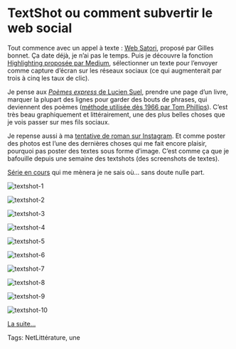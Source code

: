 # TextShot ou comment subvertir le web social

Tout commence avec un appel à texte : [Web Satori](http://www.fabula.org/actualites/web-satorii_72990.php), proposé par Gilles bonnet. Ça date déjà, je n’ai pas le temps. Puis je découvre la fonction [Highlighting proposée par Medium](https://help.medium.com/hc/en-us/articles/214406358-Highlighting), sélectionner un texte pour l’envoyer comme capture d’écran sur les réseaux sociaux (ce qui augmenterait par trois à cinq les taux de clic).

Je pense aux [*Poèmes express* de Lucien Suel](http://academie23.blogspot.fr/search/label/Po%C3%A8me%20express), prendre une page d’un livre, marquer la plupart des lignes pour garder des bouts de phrases, qui deviennent des poèmes ([méthode utilisée dès 1966 par Tom Phillips](http://www.tomphillips.co.uk/humument/slideshow/1-50)). C’est très beau graphiquement et littérairement, une des plus belles choses que je vois passer sur mes fils sociaux.

Je repense aussi à ma [tentative de roman sur Instagram](http://tcrouzet.com/2016/04/02/des-livres-sur-instagram/). Et comme poster des photos est l’une des dernières choses qui me fait encore plaisir, pourquoi pas poster des textes sous forme d’image. C’est comme ça que je bafouille depuis une semaine des textshots (des screenshots de textes).

[Série en cours](http://tcrouzet.com/tag/textshot/) qui me mènera je ne sais où… sans doute nulle part.

![textshot-1](http://tcrouzet.comhttps://tcrouzet.com/images_tc/2016/11/textshot-1.png)

![textshot-2](http://tcrouzet.comhttps://tcrouzet.com/images_tc/2016/11/textshot-2.png)

![textshot-3](http://tcrouzet.comhttps://tcrouzet.com/images_tc/2016/11/textshot-3.png)

![textshot-4](http://tcrouzet.comhttps://tcrouzet.com/images_tc/2016/11/textshot-4.jpg)

![textshot-5](http://tcrouzet.comhttps://tcrouzet.com/images_tc/2016/11/textshot-5.jpg)

![textshot-6](http://tcrouzet.comhttps://tcrouzet.com/images_tc/2016/11/textshot-6.png)

![textshot-7](http://tcrouzet.comhttps://tcrouzet.com/images_tc/2016/11/textshot-7.jpg)

![textshot-8](http://tcrouzet.comhttps://tcrouzet.com/images_tc/2016/11/textshot-8.png)

![textshot-9](http://tcrouzet.comhttps://tcrouzet.com/images_tc/2016/11/textshot-9.jpg)

![textshot-10](http://tcrouzet.comhttps://tcrouzet.com/images_tc/2016/11/textshot-10.png)

[La suite…](http://tcrouzet.com/tag/textshot/)

Tags: NetLittérature, une
